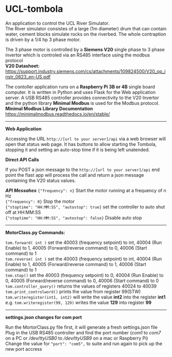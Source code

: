 # UCL-tombola

An application to control the UCL River Simulator.<br>
The River simulator consistes of a large (1m diameter) drum that can contain water, cement blocks simulate rocks on the riverbed.
The whole contraption is driven by a 1/4 hp 3 phase motor.

The 3 phase motor is controlled by a **Siemens V20** single phase to 3 phase invertor which is controled via an RS485 
interface using the modbus protocol<br>
**V20 Datasheet:**
https://support.industry.siemens.com/cs/attachments/109824500/V20_op_instr_0823_en-US.pdf
  
The contoller application runs on a **Raspberry Pi 3B or 4B** single board computer. It is written in Python and uses 
Flask for the Web application server. A USB RS485 controller provides connectivity to the V20 Invertor and the python 
library **Minimal Modbus** is used for the Modbus protocol.<br>
**Minimal Modbus Library Documentation** https://minimalmodbus.readthedocs.io/en/stable/

---
**Web Application**

Accessing the URL `http://[url to your server]/api` via a web browser will open that status web page. It has buttons to
allow starting the Tombola, stopping it and setting an auto-stop time if it is being left unatended.

**Direct API Calls**

If you POST a json message to the `http://[url to your server]/api` end point the flast app will process the call and
return a json message containing the V20 status values.

***API Messahes***
`{"frequency": n}`  Start the motor running at a frequency of n Hz<br>
`{"frequency": 0}`  Stop the motor<br>
`{"stoptime": "HH:MM:SS", "autostop": true}` set the controller to auto shut off at HH:MM:SS<br>
`{"stoptime": "HH:MM:SS", "autostop": false}` Disable auto stop




---
**MotorClass.py Commands:**

`tom.forward( int )`                  set the 40003 (frequency setpoint) to int, 40004 (Run Enable) to 1, 40005
 (Forward/reverse command) to 0, 40006 (Start command) to 1<br>
`tom.reverse( int )`                set the 40003 (frequency setpoint) to int, 40004 (Run Enable) to 1, 40005
(Forward/reverse command) to 1, 40006 (Start command) to 1<br>
`tom.stop()`                        set the 40003 (frequency setpoint) to 0, 40004 (Run Enable) to 0, 40005
(Forward/reverse command) to 0, 40006 (Start command) to 0<br>
`tom.controller_query()`            returns the values of registers 40024 to 40039<br>
`tom.print_controlword()`            prints the value from register 99(STW)<br>
`tom.writeregister(int1, int2)`      will write the value **int2** into the register **int1**
e.g. `tom.writeregister(99, 129)` writes the value **129** into register **99**

---
**settings.json changes for com port**

Run the MortorClass.py file first, it will generate a fresh settings.json file<br>
Plug in the USB RS485 controller and find the port number (*com1* to *com7* on a PC or */dev/ttyUSB0* to
*/dev/ttyUSB9* on a mac or Raspberry Pi)  <br>
Change the value for `"port": "com5",`  to suite and run again to pick up the new port accress

